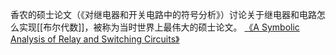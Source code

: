 香农的硕士论文（《对继电器和开关电路中的符号分析》）讨论关于继电器和电路怎么实现[[布尔代数]]，被称为当时世界上最伟大的硕士论文。
[《A Symbolic Analysis of Relay and Switching Circuits》](https://www.cs.virginia.edu/~evans/greatworks/shannon38.pdf)
